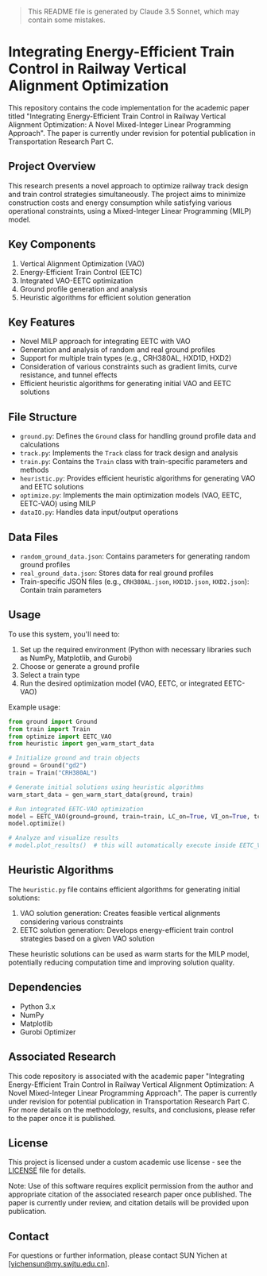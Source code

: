 > This README file is generated by Claude 3.5 Sonnet, which may contain some mistakes. 

# Integrating Energy-Efficient Train Control in Railway Vertical Alignment Optimization

This repository contains the code implementation for the academic paper titled "Integrating Energy-Efficient Train Control in Railway Vertical Alignment Optimization: A Novel Mixed-Integer Linear Programming Approach". The paper is currently under revision for potential publication in Transportation Research Part C.

## Project Overview

This research presents a novel approach to optimize railway track design and train control strategies simultaneously. The project aims to minimize construction costs and energy consumption while satisfying various operational constraints, using a Mixed-Integer Linear Programming (MILP) model.

## Key Components

1. Vertical Alignment Optimization (VAO)
2. Energy-Efficient Train Control (EETC)
3. Integrated VAO-EETC optimization
4. Ground profile generation and analysis
5. Heuristic algorithms for efficient solution generation

## Key Features

- Novel MILP approach for integrating EETC with VAO
- Generation and analysis of random and real ground profiles
- Support for multiple train types (e.g., CRH380AL, HXD1D, HXD2)
- Consideration of various constraints such as gradient limits, curve resistance, and tunnel effects
- Efficient heuristic algorithms for generating initial VAO and EETC solutions

## File Structure

- `ground.py`: Defines the `Ground` class for handling ground profile data and calculations
- `track.py`: Implements the `Track` class for track design and analysis
- `train.py`: Contains the `Train` class with train-specific parameters and methods
- `heuristic.py`: Provides efficient heuristic algorithms for generating VAO and EETC solutions
- `optimize.py`: Implements the main optimization models (VAO, EETC, EETC-VAO) using MILP
- `dataIO.py`: Handles data input/output operations

## Data Files

- `random_ground_data.json`: Contains parameters for generating random ground profiles
- `real_ground_data.json`: Stores data for real ground profiles
- Train-specific JSON files (e.g., `CRH380AL.json`, `HXD1D.json`, `HXD2.json`): Contain train parameters

## Usage

To use this system, you'll need to:

1. Set up the required environment (Python with necessary libraries such as NumPy, Matplotlib, and Gurobi)
2. Choose or generate a ground profile
3. Select a train type
4. Run the desired optimization model (VAO, EETC, or integrated EETC-VAO)

Example usage:

```python
from ground import Ground
from train import Train
from optimize import EETC_VAO
from heuristic import gen_warm_start_data

# Initialize ground and train objects
ground = Ground("gd2")
train = Train("CRH380AL")

# Generate initial solutions using heuristic algorithms
warm_start_data = gen_warm_start_data(ground, train)

# Run integrated EETC-VAO optimization
model = EETC_VAO(ground=ground, train=train, LC_on=True, VI_on=True, tcVI_on=True, warm_start_data=warm_start_data)
model.optimize()

# Analyze and visualize results
# model.plot_results()  # this will automatically execute inside EETC_VAO.optimize()
```

## Heuristic Algorithms

The `heuristic.py` file contains efficient algorithms for generating initial solutions:

1. VAO solution generation: Creates feasible vertical alignments considering various constraints
2. EETC solution generation: Develops energy-efficient train control strategies based on a given VAO solution

These heuristic solutions can be used as warm starts for the MILP model, potentially reducing computation time and improving solution quality.

## Dependencies

- Python 3.x
- NumPy
- Matplotlib
- Gurobi Optimizer

## Associated Research

This code repository is associated with the academic paper "Integrating Energy-Efficient Train Control in Railway Vertical Alignment Optimization: A Novel Mixed-Integer Linear Programming Approach". The paper is currently under revision for potential publication in Transportation Research Part C. For more details on the methodology, results, and conclusions, please refer to the paper once it is published.

## License

This project is licensed under a custom academic use license - see the [LICENSE](LICENSE) file for details.

Note: Use of this software requires explicit permission from the author and appropriate citation of the associated research paper once published. The paper is currently under review, and citation details will be provided upon publication.

## Contact

For questions or further information, please contact SUN Yichen at [yichensun@my.swjtu.edu.cn].

